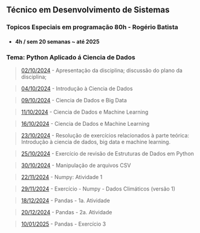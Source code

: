 ## Técnico em Desenvolvimento de Sistemas
### Topicos Especiais em programação 80h - Rogério Batista
- #### 4h / sem 20 semanas ~ até 2025

### Tema: Python Aplicado á Ciencia de Dados

> [02/10/2024](/terceiro-periodo/tep/2024-10-02/) - Apresentação da disciplina; discussão do plano da disciplina;

> [04/10/2024](/terceiro-periodo/tep/2024-10-04/) - Introdução à Ciencia de Dados

> [09/10/2024](/terceiro-periodo/tep/2024-10-09/) - Ciencia de Dados e Big Data

> [11/10/2024](/terceiro-periodo/tep/2024-10-11/) - Ciencia de Dados e Machine Learning

> [16/10/2024](/terceiro-periodo/tep/2024-10-11/) - Ciencia de Dados e Machine Learning

> [23/10/2024](/terceiro-periodo/tep/2024-10-23/) - Resolução de exercícios relacionados à parte teórica: Introdução à ciencia de dados, big data e machine learning.

> [25/10/2024](/terceiro-periodo/tep/2024-10-25/) - Exercício de revisão de Estruturas de Dados em Python

> [30/10/2024](/terceiro-periodo/tep/2024-10-30/) - Manipulação de arquivos CSV

> [22/11/2024](/terceiro-periodo/tep/2024-11-22/) - Numpy: Atividade 1

> [29/11/2024](/terceiro-periodo/tep/2024-11-29/) - Exercício - Numpy - Dados Climáticos (versão 1)

> [18/12/2024](/terceiro-periodo/tep/2024-12-18/) - Pandas  - 1a. Atividade 

> [20/12/2024](/terceiro-periodo/tep/2024-12-20/) - Pandas - 2a. Atividade

> [10/01/2025](/terceiro-periodo/tep/2025-01-10/) - Pandas - Exercício 3